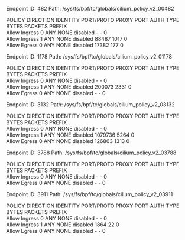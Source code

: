 Endpoint ID: 482
Path: /sys/fs/bpf/tc/globals/cilium_policy_v2_00482

POLICY   DIRECTION   IDENTITY   PORT/PROTO   PROXY PORT   AUTH TYPE   BYTES   PACKETS   PREFIX   
Allow    Ingress     0          ANY          NONE         disabled    -       -         0        
Allow    Ingress     1          ANY          NONE         disabled    88487   1017      0        
Allow    Egress      0          ANY          NONE         disabled    17382   177       0        


Endpoint ID: 1178
Path: /sys/fs/bpf/tc/globals/cilium_policy_v2_01178

POLICY   DIRECTION   IDENTITY   PORT/PROTO   PROXY PORT   AUTH TYPE   BYTES    PACKETS   PREFIX   
Allow    Ingress     0          ANY          NONE         disabled    -        -         0        
Allow    Ingress     1          ANY          NONE         disabled    200073   2331      0        
Allow    Egress      0          ANY          NONE         disabled    -        -         0        


Endpoint ID: 3132
Path: /sys/fs/bpf/tc/globals/cilium_policy_v2_03132

POLICY   DIRECTION   IDENTITY   PORT/PROTO   PROXY PORT   AUTH TYPE   BYTES     PACKETS   PREFIX   
Allow    Ingress     0          ANY          NONE         disabled    -         -         0        
Allow    Ingress     1          ANY          NONE         disabled    1079736   5264      0        
Allow    Egress      0          ANY          NONE         disabled    126803    1313      0        


Endpoint ID: 3788
Path: /sys/fs/bpf/tc/globals/cilium_policy_v2_03788

POLICY   DIRECTION   IDENTITY   PORT/PROTO   PROXY PORT   AUTH TYPE   BYTES   PACKETS   PREFIX   
Allow    Ingress     0          ANY          NONE         disabled    -       -         0        
Allow    Egress      0          ANY          NONE         disabled    -       -         0        


Endpoint ID: 3911
Path: /sys/fs/bpf/tc/globals/cilium_policy_v2_03911

POLICY   DIRECTION   IDENTITY   PORT/PROTO   PROXY PORT   AUTH TYPE   BYTES   PACKETS   PREFIX   
Allow    Ingress     0          ANY          NONE         disabled    -       -         0        
Allow    Ingress     1          ANY          NONE         disabled    1864    22        0        
Allow    Egress      0          ANY          NONE         disabled    -       -         0        


